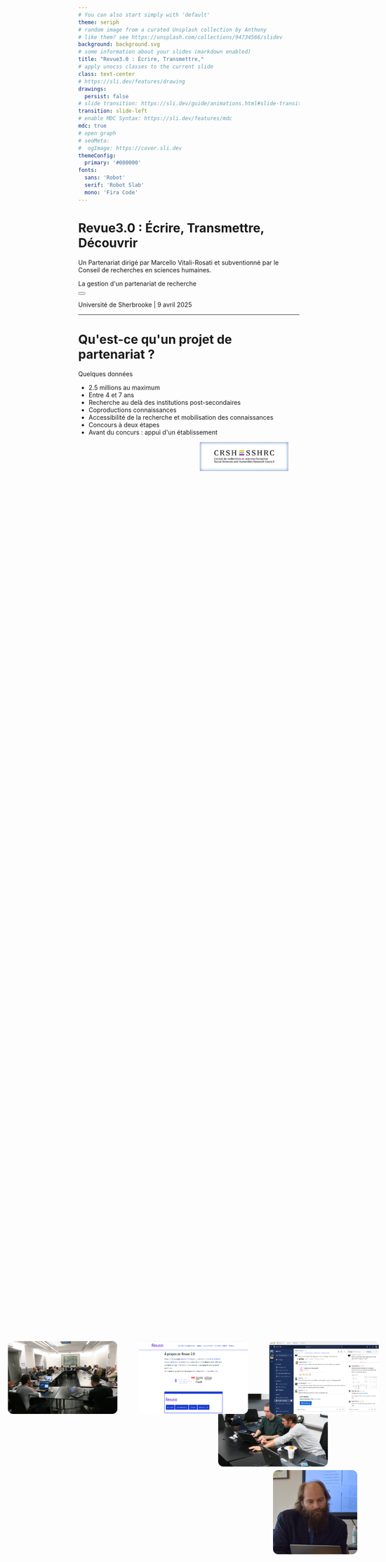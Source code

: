 ```yaml
---
# You can also start simply with 'default'
theme: seriph
# random image from a curated Unsplash collection by Anthony
# like them? see https://unsplash.com/collections/94734566/slidev
background: background.svg
# some information about your slides (markdown enabled)
title: "Revue3.0 : Écrire, Transmettre,"
# apply unocss classes to the current slide
class: text-center
# https://sli.dev/features/drawing
drawings:
  persist: false
# slide transition: https://sli.dev/guide/animations.html#slide-transitions
transition: slide-left
# enable MDC Syntax: https://sli.dev/features/mdc
mdc: true
# open graph
# seoMeta:
#  ogImage: https://cover.sli.dev
themeConfig:
  primary: '#000000'
fonts:
  sans: 'Robot'
  serif: 'Robot Slab'
  mono: 'Fira Code'
---
```


# Revue3.0 : Écrire, Transmettre, Découvrir

Un Partenariat dirigé par Marcello Vitali-Rosati et subventionné par le Conseil de recherches en sciences humaines.

<div @click="$slidev.nav.next" class="mt-12 py-1" hover:bg="white op-10">
  La gestion d'un partenariat de recherche <carbon:arrow-right />
</div>

<div class="abs-br m-6 text-xl">
  <button @click="$slidev.nav.openInEditor()" title="Open in Editor" class="slidev-icon-btn">
    <carbon:edit />
  </button>
  <a href="https://github.com/giuliaferretti12/dall" target="_blank" class="slidev-icon-btn">
    <carbon:logo-github />
  </a>
</div>

Université de Sherbrooke | 9 avril 2025

<!--

-->

---

# Qu'est-ce qu'un projet de partenariat ?

Quelques données

- 2.5 millions au maximum
- Entre 4 et 7 ans
- Recherche au delà des institutions post-secondaires
- Coproductions connaissances
- Accessibilité de la recherche et mobilisation des connaissances
- Concours à deux étapes
- Avant du concurs : appui d'un établissement

<div style="position: relative; width: 100%; height: 100vh;">
    <img src="crsh-logo.jpeg" style="position: absolute; width: 40%; height: auto; left: 55%; top: 0%;" />
</div>

---
layout: image-right
image: equipe.png
---

# Notre partenariat

Quelques données

- 25 co-chercheur.e.s
- 22 partenaires
- Équipe basée à l'Université de Montréal

<!--
You can have `style` tag in markdown to override the style for the current page.
Learn more: https://sli.dev/features/slide-scope-style
-->

<!--
Here is another comment.
-->
---
layout: center
---

# Tout a commencé avec...

Espace numérique = écriture

[https://www.ecrituresnumeriques.ca/fr](https://www.ecrituresnumeriques.ca/fr)

---
layout: cover
background: chaire.png
---



---
layout: cover
background: https://www.revue20.org/images/entete-p.jpg
---

# Revue2.0

## Développement de partenariat

[https://www.revue20.org/](https://www.revue20.org/)

---
layout: image-right
image: https://www.revue20.org/images/entete-p.jpg
---

# Revue2.0 

## Les objectifs

- Produire un modèle épistémologique pour les revues à l'époque du numérique

- Proposer un nouveau modèle éditorial pour les revues savantes en sciences humaines

<!--
**produire un modèle épistémologique pour les revues à l'époque du numérique**: retracer la mission historique des revues (voir comment celle-ci peut être remplie ou définie à l'époque du numérique) 
- e.g. changement du terme publication 
- problème de l'integration des revues dans un écosystème en évolution
- tâches pour rejoindre les **communautés savantes** sur le web

**proposer un nouveau modèle éditorial pour les revues savantes en sciences humaine**: 
- cahier de charges pour les acteurs de l'édition savante (pour assurer la pérennité et la visibilité des revues sur le web) => création d'outils et de protocoles mieux adaptés aux besoins des chercheurs et éditeurs
-->

---
layout: image-right
image: https://www.revue20.org/images/entete-p.jpg
---

# Les partenaires

- Érudit
- Open Editions
- Huma-Num
- Revue GyberGéo
- Revue Études Françaises
- Revue Intermédialités
- Revue Itinéraires
- Revue Mémoires du livre
- Revue Internationale de photolittérature

---
layout: image-right
image: https://www.revue20.org/images/entete-p.jpg
---

# Les Axes

- Axe Production
- Axe Diffusion
- Axe Agrégation


<!--Powered by [shiki-magic-move](https://shiki-magic-move.netlify.app/), Slidev supports animations across multiple code snippets.

Add multiple code blocks and wrap them with <code>````md magic-move</code> (four backticks) to enable the magic move. For example:

````md magic-move {lines: true}
```ts {*|2|*}
// step 1
const author = reactive({
  name: 'John Doe',
  books: [
    'Vue 2 - Advanced Guide',
    'Vue 3 - Basic Guide',
    'Vue 4 - The Mystery'
  ]
})
```

```ts {*|1-2|3-4|3-4,8}
// step 2
export default {
  data() {
    return {
      author: {
        name: 'John Doe',
        books: [
          'Vue 2 - Advanced Guide',
          'Vue 3 - Basic Guide',
          'Vue 4 - The Mystery'
        ]
      }
    }
  }
}
```

```ts
// step 3
export default {
  data: () => ({
    author: {
      name: 'John Doe',
      books: [
        'Vue 2 - Advanced Guide',
        'Vue 3 - Basic Guide',
        'Vue 4 - The Mystery'
      ]
    }
  })
}
```

Non-code blocks are ignored.

```vue
<!-- step 4 --
<script setup>
const author = {
  name: 'John Doe',
  books: [
    'Vue 2 - Advanced Guide',
    'Vue 3 - Basic Guide',
    'Vue 4 - The Mystery'
  ]
}
</script>
```
````
-->

---
layout: image-right
image: https://www.revue20.org/images/entete-p.jpg
---

# L'équipe de coordination

- Marcello-Vitali Rosati
- Nicolas Sauret
- Margot Mellet
- Antoine Fauchié

<!--
Marcello (et Enrico, etc.) : l'espace centrale dans la théorie de l'éditorialisation

Nicolas comme coordinateur du projet
- concept du protocol
- attention à la communauté

rileggi intro tesi per capirci meglio-->

---

# Théorie de l'éditorialisation

> L’éditorialisation est l’ensemble des dynamiques qui constituent l’espace numérique et qui permettent, à partir de cette constitution, l’émergence du sens. Ces dynamiques sont le résultat de forces et d’actions différentes qui déterminent après coup l’apparition et l’identification d’objets particuliers (personnes, communautés, algorithmes, plateformes…). 

Source : Pour une théorie de l’éditorialisation (Vitali-Rosati 2020)

<!--Tout objet, individu, collectivité n'existe que parce qu'il est modélisé, présenté et structuré dans l'espace numérique.

Toujours liées à des environnements techniques spécifiques (l'environnement numérique est prescriptif)

En ce sens, l’éditorialisation peut être pensée comme l’ensemble des conditions matérielles de médiation qui déterminent l’émergence d’un monde.-->
<div style="position: fixed; bottom: 10vh; left: 80%; transform: translateX(-50%); display: flex; gap: 3rem;">
<img src="marcello.jpg" style="width: 250px; height: auto; border-radius: 12px;" />
</div>

---

# Communautés, pratiques, protocoles

- Protocoles éditoriales en tant que pratiques négociées et adoptées systématiquement par des communautés/collectifs spécifiques

- Protocoles reconfigurent les relations numériques.

Source : [https://these.nicolassauret.net/](https://these.nicolassauret.net/)

<div style="position: fixed; bottom: 15vh; left: 70%; transform: translateX(-50%); display: flex; gap: 3rem;">
<img src="nicolas.jpg" style="width: 250px; height: auto; border-radius: 12px;" />
</div>

---
layout: image-right
image: calendrier.png
---

# Articulation du projet

Enjeu conversationnel : revue en tant que espace/outil pour mettre en place des conversations tout au long de la chaîne éditoriale

1. **Production des contenus** : technologies numériques - production de contenus - propositions de bonnes pratiques

2. **Validation des contenus** : technologies numériques - acceptation, citation, dialogue avec l'auteur

3. **Diffusion des contenus** : technologies numériques - accessibilité et visibilité des contenus scientifiques

---
layout: iframe-right
url: https://www.revue20.org/le-projet/experimentations/
---

# Livrables 
Prototypes, expérimentations et ateliers qui se poursuivent dans le cadre de Revue3.0

- Stylo (éditeur de texte sémantique)
  - Évaluation ouverte avec Hypothesis
  - Indexation par mots clés contrôlés
  - Chaînes de publications
- Analyse de gros corpus de revues
- Atelier de réflexion et travail autour du langage 

[https://www.revue20.org/le-projet/experimentations/](https://www.revue20.org/le-projet/experimentations/)

---

# Dispositifs de gestion

- 📍 Coordination montréalaise
- 🌐 Site internet comme vitrine-dispositif assurant la cohérence de la recherche
- 💬 Mattermost pour une communication plus fluide

<div style="position: fixed; bottom: 18vh; left: 38%; transform: translateX(-50%); display: flex; gap: 3rem;">
  <img src="montreal.jpg" style="width: 250px; height: auto; border-radius: 12px;" />
  <img src="revue20.png" style="width: 250px; height: auto; border-radius: 12px;" />
  <img src="mattermost.png" style="width: 250px; height: auto; border-radius: 12px;" />
</div>

<!--
Gouvernance souple : la coordination assure à la fois le suivi direct et la gestion opérationnelle du projet.

Relations directes : la direction sollicite directement les partenaires et co-chercheur.e.s, ce qui favorise la fluidité des échanges.

Limites : cette souplesse peut toutefois poser des problèmes en cas de conflits, notamment en l’absence d’un système clair de légitimation ou de protection des décisions. La coordination générale doit ainsi justifier chaque décision prise, sans cadre formel qui en garantisse la validité.

Enjeux de **communication** : cruciaux pour le bon fonctionnement du projet (cf. les difficultés rencontrées avec CyberGéo).
-->

---
layout: iframe-right
url: https://revue30.org/
class: custom-iframe-content
---

# Revue.0

## Du prototype à la mise en œuvre à grande échelle

<!--ambition-->
- Multiplications des projets
- Pluralité des savoirs <!--questionnement des critères de scientificité d'une revue, à niveau de formats, contenus (cfr. recherche-création)-->
- Pluralité de formes de production, diffusion et légitimation de la connaissance
- Pour que les revues savantes puissent rester les protagonistes des savoirs de demain

---
layout: image-right
url: background.svg
---

## Donc...

- La temporalité du projet s’étend au-delà de sa durée officielle
- Ramification et multiplication des projets
- Multiplication du nombre des partenaires et de co-chercheur.euse.s
- Une évolution constante de la composition de l'équipes, à tous les niveaux du projet

---

# Nouveaux Axes/chantiers de recherche

---

<!--@add : historique des demandes, changement du projet dans ce temps d'« attente »-->

---
layout: iframe-right
url: https://baserow.ecrituresnumeriques.ca/form/jsFu69p4JYhZtzcJisO4nAVja2OgLwRkdqxM32a7_v0
---

# Des prototypes aux projets formellement définis

<small>Face à cette multiplication, les prototypes ont laissé place à des projets, _définis formellement_ selon les critères suivants :</small>

- <small>Au moins un partenaire externe et deux co-chercheurs</small>
- <small>Au moins un axe de recherche spécifique</small>
- <small>Chaque projet doit produire au minimum :</small>
  - <small>Un livrable technique</small>
  - <small>Deux livrables d'ordre théorique</small>
- <small> Un **formulaire** pour proposer des nouveaux projets</small> →


Mais, **Dans la pratique...**

---

| **Axe 1 Écrire** | **Axe 2 Transmettre** | **Axe 3 Découvrir** | **Transversaux** |
|--------------|-------------------|-----------------|----------|
| Suggestion automatique de références bibliographiques | Modélisation des revisions | Protocoles annotations Sens Public |  Refonte métadonnées Stylo |
| Référentiel des flux éditoriaux | Expérimentations avec IEML dans Stylo/ Isidore | Modélisation du site | Export Stylo (sites revues) |
| Pink my Stylo | Création automatique d'un contexte sémantique dans les articles Stylo | Révision bibliographique avec IA | Export Imaginations |
| Expérimentations avec Cosma | | | Modélisation du site Revue3.0 |

<!--
À partir des projets pilotes menés dans le cadre de Revue3.0

- Édition avec Stylo
- Indexation de mots clés
- évaluation ouverte (cfr. Thèse de Nicolas)
-->

---

# Components

<div grid="~ cols-2 gap-4">
<div>

You can use Vue components directly inside your slides.

We have provided a few built-in components like `<Tweet/>` and `<Youtube/>` that you can use directly. And adding your custom components is also super easy.

```html
<Counter :count="10" />
```

<!-- ./components/Counter.vue -->
<Counter :count="10" m="t-4" />

Check out [the guides](https://sli.dev/builtin/components.html) for more.

</div>
<div>

```html
<Tweet id="1390115482657726468" />
```

<Tweet id="1390115482657726468" scale="0.65" />

</div>
</div>

<!--
Presenter note with **bold**, *italic*, and ~~striked~~ text.

Also, HTML elements are valid:
<div class="flex w-full">
  <span style="flex-grow: 1;">Left content</span>
  <span>Right content</span>
</div>
-->

---
class: px-20
---

# Themes

Slidev comes with powerful theming support. Themes can provide styles, layouts, components, or even configurations for tools. Switching between themes by just **one edit** in your frontmatter:

<div grid="~ cols-2 gap-2" m="t-2">

```yaml
---
theme: default
---
```

```yaml
---
theme: seriph
---
```

<img border="rounded" src="https://github.com/slidevjs/themes/blob/main/screenshots/theme-default/01.png?raw=true" alt="">

<img border="rounded" src="https://github.com/slidevjs/themes/blob/main/screenshots/theme-seriph/01.png?raw=true" alt="">

</div>

Read more about [How to use a theme](https://sli.dev/guide/theme-addon#use-theme) and
check out the [Awesome Themes Gallery](https://sli.dev/resources/theme-gallery).

---

# Clicks Animations

You can add `v-click` to elements to add a click animation.

<div v-click>

This shows up when you click the slide:

```html
<div v-click>This shows up when you click the slide.</div>
```

</div>

<br>

<v-click>

The <span v-mark.red="3"><code>v-mark</code> directive</span>
also allows you to add
<span v-mark.circle.orange="4">inline marks</span>
, powered by [Rough Notation](https://roughnotation.com/):

```html
<span v-mark.underline.orange>inline markers</span>
```

</v-click>

<div mt-20 v-click>

[Learn more](https://sli.dev/guide/animations#click-animation)

</div>

---

# Motions

Motion animations are powered by [@vueuse/motion](https://motion.vueuse.org/), triggered by `v-motion` directive.

```html
<div
  v-motion
  :initial="{ x: -80 }"
  :enter="{ x: 0 }"
  :click-3="{ x: 80 }"
  :leave="{ x: 1000 }"
>
  Slidev
</div>
```

<div class="w-60 relative">
  <div class="relative w-40 h-40">
    <img
      v-motion
      :initial="{ x: 800, y: -100, scale: 1.5, rotate: -50 }"
      :enter="final"
      class="absolute inset-0"
      src="https://sli.dev/logo-square.png"
      alt=""
    />
    <img
      v-motion
      :initial="{ y: 500, x: -100, scale: 2 }"
      :enter="final"
      class="absolute inset-0"
      src="https://sli.dev/logo-circle.png"
      alt=""
    />
    <img
      v-motion
      :initial="{ x: 600, y: 400, scale: 2, rotate: 100 }"
      :enter="final"
      class="absolute inset-0"
      src="https://sli.dev/logo-triangle.png"
      alt=""
    />
  </div>

  <div
    class="text-5xl absolute top-14 left-40 text-[#2B90B6] -z-1"
    v-motion
    :initial="{ x: -80, opacity: 0}"
    :enter="{ x: 0, opacity: 1, transition: { delay: 2000, duration: 1000 } }">
    Slidev
  </div>
</div>

<!-- vue script setup scripts can be directly used in markdown, and will only affects current page -->
<script setup lang="ts">
const final = {
  x: 0,
  y: 0,
  rotate: 0,
  scale: 1,
  transition: {
    type: 'spring',
    damping: 10,
    stiffness: 20,
    mass: 2
  }
}
</script>

<div
  v-motion
  :initial="{ x:35, y: 30, opacity: 0}"
  :enter="{ y: 0, opacity: 1, transition: { delay: 3500 } }">

[Learn more](https://sli.dev/guide/animations.html#motion)

</div>

---

# LaTeX

LaTeX is supported out-of-box. Powered by [KaTeX](https://katex.org/).

<div h-3 />

Inline $\sqrt{3x-1}+(1+x)^2$

Block
$$ {1|3|all}
\begin{aligned}
\nabla \cdot \vec{E} &= \frac{\rho}{\varepsilon_0} \\
\nabla \cdot \vec{B} &= 0 \\
\nabla \times \vec{E} &= -\frac{\partial\vec{B}}{\partial t} \\
\nabla \times \vec{B} &= \mu_0\vec{J} + \mu_0\varepsilon_0\frac{\partial\vec{E}}{\partial t}
\end{aligned}
$$

[Learn more](https://sli.dev/features/latex)

---

# Diagrams

You can create diagrams / graphs from textual descriptions, directly in your Markdown.

<div class="grid grid-cols-4 gap-5 pt-4 -mb-6">

```mermaid {scale: 0.5, alt: 'A simple sequence diagram'}
sequenceDiagram
    Alice->John: Hello John, how are you?
    Note over Alice,John: A typical interaction
```

```mermaid {theme: 'neutral', scale: 0.8}
graph TD
B[Text] --> C{Decision}
C -->|One| D[Result 1]
C -->|Two| E[Result 2]
```

```mermaid
mindmap
  root((mindmap))
    Origins
      Long history
      ::icon(fa fa-book)
      Popularisation
        British popular psychology author Tony Buzan
    Research
      On effectiveness<br/>and features
      On Automatic creation
        Uses
            Creative techniques
            Strategic planning
            Argument mapping
    Tools
      Pen and paper
      Mermaid
```

```plantuml {scale: 0.7}
@startuml

package "Some Group" {
  HTTP - [First Component]
  [Another Component]
}

node "Other Groups" {
  FTP - [Second Component]
  [First Component] --> FTP
}

cloud {
  [Example 1]
}

database "MySql" {
  folder "This is my folder" {
    [Folder 3]
  }
  frame "Foo" {
    [Frame 4]
  }
}

[Another Component] --> [Example 1]
[Example 1] --> [Folder 3]
[Folder 3] --> [Frame 4]

@enduml
```

</div>

Learn more: [Mermaid Diagrams](https://sli.dev/features/mermaid) and [PlantUML Diagrams](https://sli.dev/features/plantuml)

---
foo: bar
dragPos:
  square: 691,32,167,_,-16
---

# Draggable Elements

Double-click on the draggable elements to edit their positions.

<br>

###### Directive Usage

```md
<img v-drag="'square'" src="https://sli.dev/logo.png">
```

<br>

###### Component Usage

```md
<v-drag text-3xl>
  <div class="i-carbon:arrow-up" />
  Use the `v-drag` component to have a draggable container!
</v-drag>
```

<v-drag pos="663,206,261,_,-15">
  <div text-center text-3xl border border-main rounded>
    Double-click me!
  </div>
</v-drag>

<img v-drag="'square'" src="https://sli.dev/logo.png">

###### Draggable Arrow

```md
<v-drag-arrow two-way />
```

<v-drag-arrow pos="67,452,253,46" two-way op70 />

---
src: ./pages/imported-slides.md
hide: false
---

---

# Monaco Editor

Slidev provides built-in Monaco Editor support.

Add `{monaco}` to the code block to turn it into an editor:

```ts {monaco}
import { ref } from 'vue'
import { emptyArray } from './external'

const arr = ref(emptyArray(10))
```

Use `{monaco-run}` to create an editor that can execute the code directly in the slide:

```ts {monaco-run}
import { version } from 'vue'
import { emptyArray, sayHello } from './external'

sayHello()
console.log(`vue ${version}`)
console.log(emptyArray<number>(10).reduce(fib => [...fib, fib.at(-1)! + fib.at(-2)!], [1, 1]))
```

---
layout: center
class: text-center
---

# Learn More

[Documentation](https://sli.dev) · [GitHub](https://github.com/slidevjs/slidev) · [Showcases](https://sli.dev/resources/showcases)

<PoweredBySlidev mt-10 />
